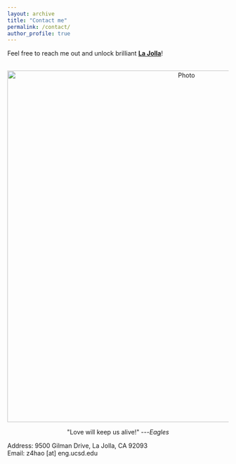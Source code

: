 ```yaml
---
layout: archive
title: "Contact me"
permalink: /contact/
author_profile: true
---
```


Feel free to reach me out and unlock brilliant **[La Jolla](https://goo.gl/maps/uqH5bzJ6D64SrmGy9)**!

<p align="center">
  <img src="https://zhuonan-hao.github.io/Homepage/images/UCSD.jpg?raw=true" alt="Photo" style="width:800px;"/>
</p>
<p align="center">
 "Love will keep us alive!" ---<cite>Eagles</cite>
</p>
Address: 9500 Gilman Drive, La Jolla, CA 92093 <br>
Email: z4hao [at] eng.ucsd.edu
